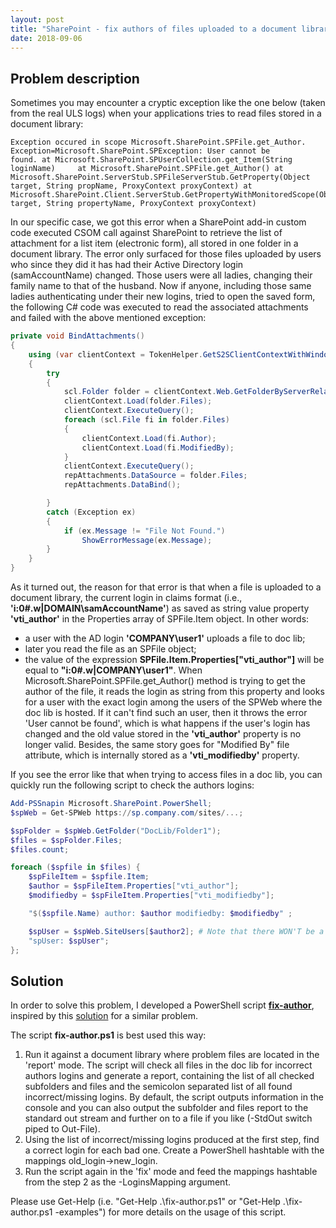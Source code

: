 ```yaml
---
layout: post
title: "SharePoint - fix authors of files uploaded to a document library to solve the 'User cannot be found' error"
date: 2018-09-06
---
```


## Problem description
Sometimes you may encounter a cryptic exception like the one below (taken from the real ULS logs) when your applications tries to read files stored in a document library:
```
Exception occured in scope Microsoft.SharePoint.SPFile.get_Author. Exception=Microsoft.SharePoint.SPException: User cannot be
found. at Microsoft.SharePoint.SPUserCollection.get_Item(String loginName)     at Microsoft.SharePoint.SPFile.get_Author() at
Microsoft.SharePoint.ServerStub.SPFileServerStub.GetProperty(Object target, String propName, ProxyContext proxyContext) at
Microsoft.SharePoint.Client.ServerStub.GetPropertyWithMonitoredScope(Object target, String propertyName, ProxyContext proxyContext)
```
In our specific case, we got this error when a SharePoint add-in custom code executed CSOM call against SharePoint to retrieve the list of attachment for a list item (electronic form), all stored in one folder in a document library. The error only surfaced for those files uploaded by users who since they did it has had their Active Directory login (samAccountName) changed. Those users were all ladies, changing their family name to that of the husband. Now if anyone, including those same ladies authenticating under their new logins, tried to open the saved form, the following C# code was executed to read the associated attachments and failed with the above mentioned exception:
```csharp
private void BindAttachments()
{
    using (var clientContext = TokenHelper.GetS2SClientContextWithWindowsIdentity(new Uri(LibraryUrl), Request.LogonUserIdentity))
    {
        try
        {
            scl.Folder folder = clientContext.Web.GetFolderByServerRelativeUrl(Attachments + "/" + Request["ID"].ToString());
            clientContext.Load(folder.Files);
            clientContext.ExecuteQuery();
            foreach (scl.File fi in folder.Files)
            {
                clientContext.Load(fi.Author);
                clientContext.Load(fi.ModifiedBy);
            }
            clientContext.ExecuteQuery();
            repAttachments.DataSource = folder.Files;
            repAttachments.DataBind();

        }
        catch (Exception ex)
        {
            if (ex.Message != "File Not Found.")
                ShowErrorMessage(ex.Message);
        }
    }
}

```

As it turned out, the reason for that error is that when a file is uploaded to a document library, the current login in claims format (i.e., **'i:0#.w|DOMAIN\samAccountName'**) as saved as string value property **'vti_author'** in the Properties array of SPFile.Item object. In other words:
- a user with the AD login **'COMPANY\user1'** uploads a file to doc lib;
- later you read the file as an SPFile object;
- the value of the expression **SPFile.Item.Properties["vti_author"]** will be equal to **"i:0#.w|COMPANY\user1"**.
When Microsoft.SharePoint.SPFile.get_Author() method is trying to get the author of the file, it reads the login as string from this property and looks for a user with the exact login among the users of the SPWeb where the doc lib is hosted. If it can't find such an user, then it throws the error 'User cannot be found', which is what happens if the user's login has changed and the old value stored in the **'vti_author'** property is no longer valid. Besides, the same story goes for "Modified By" file attribute, which is internally stored as a **'vti_modifiedby'** property.

If you see the error like that when trying to access files in a doc lib, you can quickly run the following script to check the authors logins:

```PowerShell
Add-PSSnapin Microsoft.SharePoint.PowerShell;
$spWeb = Get-SPWeb https://sp.company.com/sites/...;

$spFolder = $spWeb.GetFolder("DocLib/Folder1");
$files = $spFolder.Files;
$files.count;

foreach ($spfile in $files) {
    $spFileItem = $spfile.Item;
    $author = $spFileItem.Properties["vti_author"];
    $modifiedby = $spFileItem.Properties["vti_modifiedby"];

    "$($spfile.Name) author: $author modifiedby: $modifiedby" ;

    $spUser = $spWeb.SiteUsers[$author2]; # Note that there WON'T be a record in this array for invalid logins
    "spUser: $spUser";
};
```
## Solution
In order to solve this problem, I developed a PowerShell script **[fix-author](https://github.com/imatviyenko/Scripts-SharePoint)**, inspired by this [solution](https://blogs.msdn.microsoft.com/valdon/2011/06/16/solving-the-user-cannot-be-found-error-with-spfile-author) for a similar problem.

The script **fix-author.ps1** is best used this way:
1. Run it against a document library where problem files are located in the 'report' mode. The script will check all files in the doc lib for incorrect authors logins and generate a report, containing the list of all checked subfolders and files and the semicolon separated list of all found incorrect/missing logins. By default, the script outputs information in the console and you can also output the subfolder and files report to the standard out stream and further on to a file if you like (-StdOut switch piped to Out-File).
2. Using the list of incorrect/missing logins produced at the first step, find a correct login for each bad one. Create a PowerShell hashtable with the mappings old_login->new_login.
3. Run the script again in the 'fix' mode and feed the mappings hashtable from the step 2 as the -LoginsMapping argument.

Please use Get-Help (i.e. "Get-Help .\fix-author.ps1" or "Get-Help .\fix-author.ps1 -examples") for more details on the usage of this script.
